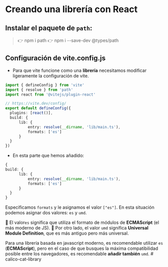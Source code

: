 # Creando una librería con React

## Instalar el paquete de ``path``:

> 👉 npm i path
> 👉 npm i --save-dev @types/path


## Configuración de vite.config.js

- Para que vite funcione como una **librería** necesitamos modificar
ligeramente la configuración de vite.

```ts
import { defineConfig } from 'vite'
import { resolve } from 'path'
import react from '@vitejs/plugin-react'

// https://vite.dev/config/
export default defineConfig({
  plugins: [react()],
  build: {
      lib: {
          entry: resolve(__dirname, 'lib/main.ts'),
          formats: ['es']
      }
  }
})
```

- En esta parte que hemos añadido:

```ts
{
build: {
      lib: {
          entry: resolve(__dirname, 'lib/main.ts'),
          formats: ['es']
      }
  }
}
```

Especificamos ``formats`` y le asignamos el valor ``["es"]``. 
En esta situación podemos asignar dos valores: `es` y `umd`. 

📗 El valor``es`` significa que utiliza el formato de módulos de **ECMAScript** (el más moderno de JS). 
📘 Por otro lado, el valor ``umd`` significa **Universal Module Definition**, que es más antiguo pero más universal.

Para una librería basada en javascript moderno, es recomendable utilizar ``es`` (**ECMAScript**), pero en el caso de que busques
la máxima compatibilidad posible entre los navegadores, es recomendable **añadir también** `umd`. # calico-cat-library
